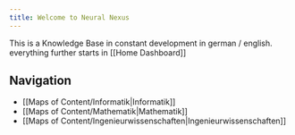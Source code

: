 ```yaml
---
title: Welcome to Neural Nexus
---
```


This is a Knowledge Base in constant development in german / english.
everything further starts in [[Home Dashboard]]

## Navigation 
- [[Maps of Content/Informatik|Informatik]]
- [[Maps of Content/Mathematik|Mathematik]]
- [[Maps of Content/Ingenieurwissenschaften|Ingenieurwissenschaften]]